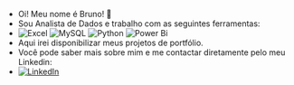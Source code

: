 - Oi! Meu nome é Bruno! 🤙
- Sou Analista de Dados e trabalho com as seguintes ferramentas:
- ![Excel](https://img.shields.io/badge/Microsoft_Excel-217346?style=for-the-badge&logo=microsoft-excel&logoColor=white)
![MySQL](https://img.shields.io/badge/MySQL-005C84?style=for-the-badge&logo=mysql&logoColor=white)
![Python](https://img.shields.io/badge/Python-14354C?style=for-the-badge&logo=python&logoColor=white)
	![Power Bi](https://img.shields.io/badge/power_bi-F2C811?style=for-the-badge&logo=powerbi&logoColor=black)
- Aqui irei disponibilizar meus projetos de portfólio. 
- Você pode saber mais sobre mim e me contactar diretamente pelo meu Linkedin:
- [![LinkedIn](https://img.shields.io/badge/linkedin-%230077B5.svg?style=for-the-badge&logo=linkedin&logoColor=white)](https://https://www.linkedin.com/in/bruno-sousa1/)

<!---
bruunnow/bruunnow is a ✨ special ✨ repository because its `README.md` (this file) appears on your GitHub profile.
You can click the Preview link to take a look at your changes.
--->
